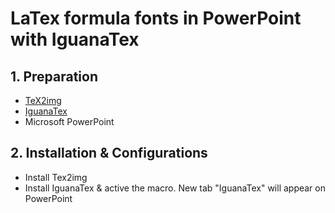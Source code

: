 # LaTex formula fonts in PowerPoint with IguanaTex
## 1. Preparation
* [TeX2img](https://github.com/abenori/TeX2img)
* [IguanaTex](http://www.jonathanleroux.org/software/iguanatex/)
* Microsoft PowerPoint

## 2. Installation & Configurations
* Install Tex2img
* Install IguanaTex & active the macro. New tab "IguanaTex" will appear on PowerPoint


